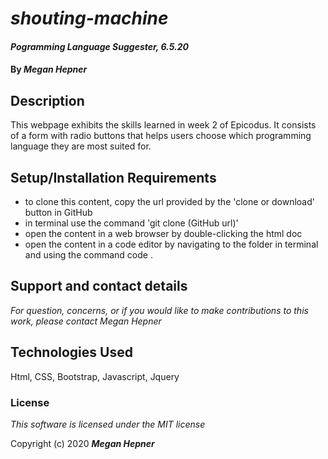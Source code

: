 
# _shouting-machine_


#### _Pogramming Language Suggester, 6.5.20_

#### By _**Megan Hepner**_

## Description
  This webpage exhibits the skills learned in week 2 of Epicodus. It consists of a form with radio buttons that helps users choose which programming language they are most suited for. 


## Setup/Installation Requirements

* to clone this content, copy the url provided by the 'clone or download' button in GitHub
* in terminal use the command 'git clone (GitHub url)'
* open the content in a web browser by double-clicking the html doc
* open the content in a code editor by navigating to the folder in terminal and using the command code .

## Support and contact details

_For question, concerns, or if you would like to make contributions to this work, please contact Megan Hepner_

## Technologies Used

Html, CSS, Bootstrap, Javascript, Jquery

### License

*This software is licensed under the MIT license*

Copyright (c) 2020 **_Megan Hepner_**

